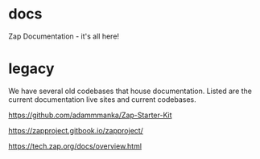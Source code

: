 # docs
Zap Documentation - it's all here!

# legacy

We have several old codebases that house documentation. Listed are the current documentation live sites and current codebases.

https://github.com/adammmanka/Zap-Starter-Kit

https://zapproject.gitbook.io/zapproject/

https://tech.zap.org/docs/overview.html



